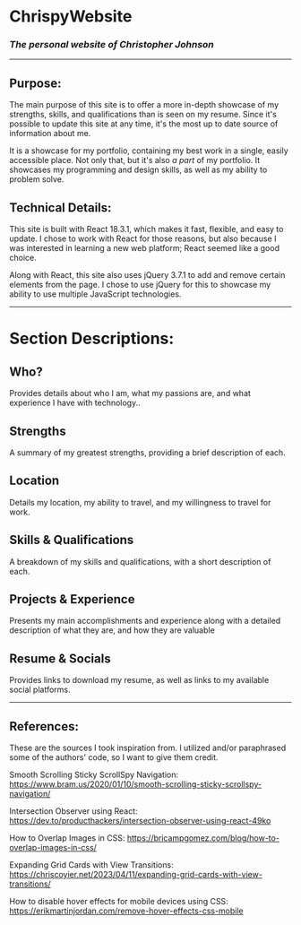 # ChrispyWebsite

### *The personal website of Christopher Johnson*

---

## Purpose:

The main purpose of this site is to offer a more in-depth showcase of my strengths, skills, and qualifications than is seen on my resume. Since it's possible to update this site at any time, it's the most up to date source of information about me.

It is a showcase for my portfolio, containing my best work in a single, easily accessible place. Not only that, but it's also *a part* of my portfolio. It showcases my programming and design skills, as well as my ability to problem solve.

## Technical Details:

This site is built with React 18.3.1, which makes it fast, flexible, and easy to update. I chose to work with React for those reasons, but also because I was interested in learning a new web platform; React seemed like a good choice.

Along with React, this site also uses jQuery 3.7.1 to add and remove certain elements from the page. I chose to use jQuery for this to showcase my ability to use multiple JavaScript technologies.

---

# Section Descriptions:

## Who?

Provides details about who I am, what my passions are, and what experience I have with technology..

## Strengths

A summary of my greatest strengths, providing a brief description of each.

## Location

Details my location, my ability to travel, and my willingness to travel for work.

## Skills & Qualifications

A breakdown of my skills and qualifications, with a short description of each.

## Projects & Experience

Presents my main accomplishments and experience along with a detailed description of what they are, and how they are valuable 

## Resume & Socials

Provides links to download my resume, as well as links to my available social platforms.

---

## References:

These are the sources I took inspiration from. I utilized and/or paraphrased some of the authors' code, so I want to give them credit.

Smooth Scrolling Sticky ScrollSpy Navigation:
https://www.bram.us/2020/01/10/smooth-scrolling-sticky-scrollspy-navigation/

Intersection Observer using React:
https://dev.to/producthackers/intersection-observer-using-react-49ko

How to Overlap Images in CSS:
https://bricampgomez.com/blog/how-to-overlap-images-in-css/

Expanding Grid Cards with View Transitions:
https://chriscoyier.net/2023/04/11/expanding-grid-cards-with-view-transitions/

How to disable hover effects for mobile devices using CSS:
https://erikmartinjordan.com/remove-hover-effects-css-mobile

